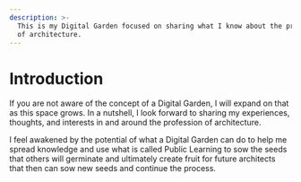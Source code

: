 ```yaml
---
description: >-
  This is my Digital Garden focused on sharing what I know about the profession
  of architecture.
---
```


# Introduction

If you are not aware of the concept of a Digital Garden, I will expand on that as this space grows. In a nutshell, I look forward to sharing my experiences, thoughts, and interests in and around the profession of architecture.&#x20;

I feel awakened by the potential of what a Digital Garden can do to help me spread knowledge and use what is called Public Learning to sow the seeds that others will germinate and ultimately create fruit for future architects that then can sow new seeds and continue the process.&#x20;
